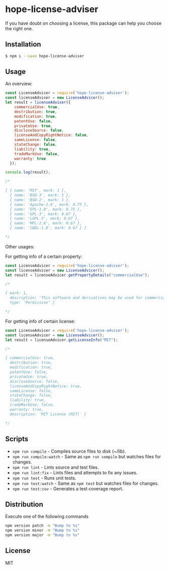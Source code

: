 # hope-license-adviser

If you have doubt on choosing a license, this package can help you choose the right one.

## Installation
```bash
$ npm i --save hope-license-adviser
```

## Usage

An overview:

```javascript
const LicenseAdvicer = require('hope-license-adviser');
const licenseAdvicer = new LicenseAdvicer();
let result = licenseAdviser({
    commercialUse: true,
    destribution: true,
    modification: true,
    patentUse: false,
    privateUse: true,
    discloseSource: false,
    licenseAndCopyRightNotice: false,
    sameLicense: false,
    stateChange: false,
    liability: true,
    tradeMarkUse: false,
    warranty: true
  });

console.log(result);

/*

[ { name: 'MIT', mark: 1 },
  { name: 'BSD-3', mark: 1 },
  { name: 'BSD-2', mark: 1 },
  { name: 'Apache-2.0', mark: 0.75 },
  { name: 'EPL-1.0', mark: 0.75 },
  { name: 'GPL-3', mark: 0.67 },
  { name: 'LGPL-3', mark: 0.67 },
  { name: 'MPL-2.0', mark: 0.67 },
  { name: 'CDDL-1.0', mark: 0.67 } ]

*/

```

Other usages:

For getting info of a certain property:

```javascript
const LicenseAdvicer = require('hope-license-adviser');
const licenseAdvicer = new LicenseAdvicer();
let result = licenseAdvicer.getPropertyDetails("commercialUse");

/*

{ mark: 1,
  description: 'This software and derivatives may be used for commercial purposes.',
  type: 'Permission' }

*/

```

For getting info of certain license:

```javascript
const LicenseAdvicer = require('hope-license-adviser');
const licenseAdvicer = new LicenseAdvicer();
let result = licenseAdvicer.getLicenseInfo("MIT");

/*

{ commercialUse: true,
  destribution: true,
  modification: true,
  patentUse: false,
  privateUse: true,
  discloseSource: false,
  licenseAndCopyRightNotice: true,
  sameLicense: false,
  stateChange: false,
  liability: true,
  tradeMarkUse: false,
  warranty: true,
  description: 'MIT License (MIT)' }

*/

```

## Scripts
* `npm run compile` - Compiles source files to disk (~/lib).
* `npm run compile:watch` - Same as `npm run compile` but watches files for changes.
* `npm run lint` - Lints source and test files.
* `npm run lint:fix` - Lints files and attempts to fix any issues.
* `npm run test` - Runs unit tests.
* `npm run test:watch` - Same as `npm test` but watches files for changes.
* `npm run test:cov` - Generates a test coverage report.

## Distribution
Execute one of the following commands
```bash
npm version patch -m "Bump to %s"
npm version minor -m "Bump to %s"
npm version major -m "Bump to %s"
```
## License
MIT
